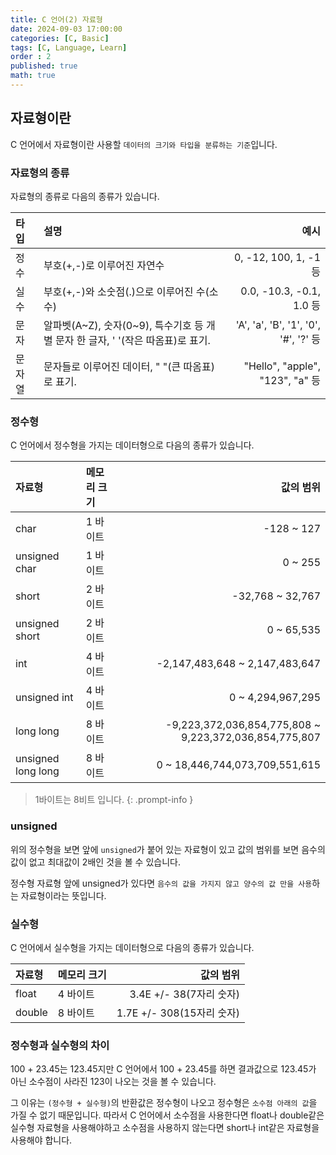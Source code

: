 ```yaml
---
title: C 언어(2) 자료형
date: 2024-09-03 17:00:00
categories: [C, Basic]
tags: [C, Language, Learn]
order : 2
published: true
math: true
---
```


## 자료형이란

C 언어에서 자료형이란 사용할 `데이터의 크기와 타입을 분류하는 기준`입니다.

### 자료형의 종류

자료형의 종류로 다음의 종류가 있습니다.

| 타입| 설명| 예시|
| :--------------------------- | :--------------- | ------: |
| 정수|부호(+,-)로 이루어진 자연수| 0, -12, 100, 1, -1 등 |
| 실수|부호(+,-)와 소숫점(.)으로 이루어진 수(소수)	|0.0, -10.3, -0.1, 1.0 등|
| 문자| 알파벳(A~Z), 숫자(0~9), 특수기호 등 개별 문자 한 글자, ' '(작은 따옴표)로 표기.|'A', 'a', 'B', '1', '0', '#', '?' 등|
| 문자열|문자들로 이루어진 데이터, " "(큰 따옴표)로 표기.| "Hello", "apple", "123", "a" 등|

### 정수형

C 언어에서 정수형을 가지는 데이터형으로 다음의 종류가 있습니다.

| 자료형| 메모리 크기| 값의 범위|
| :--------------------------- | :--------------- | ------: |
| char|1 바이트| -128 ~ 127 |
| unsigned char|1 바이트|0 ~ 255|
| short	|2 바이트|-32,768 ~ 32,767|
| unsigned short|2 바이트|0 ~ 65,535|
| int	|4 바이트|-2,147,483,648 ~ 2,147,483,647|
| unsigned int|4 바이트|0 ~ 4,294,967,295|
| long  long|8 바이트|-9,223,372,036,854,775,808 ~ 9,223,372,036,854,775,807|
| unsigned long long|8 바이트|0 ~ 18,446,744,073,709,551,615|

<!-- markdownlint-capture -->
<!-- markdownlint-disable -->
> 1바이트는 8비트 입니다.
{: .prompt-info  }

<!-- markdownlint-restore -->

### unsigned

위의 정수형을 보면 앞에 `unsigned`가 붙어 있는 자료형이 있고
값의 범위를 보면 음수의 값이 없고 최대값이 2배인 것을 볼 수 있습니다.

정수형 자료형 앞에 unsigned가 있다면 `음수의 값을 가지지 않고 양수의 값 만을 사용`하는 자료형이라는 뜻입니다.

<!--
### 불리언

불리언은 `참과 거짓`을 가지는 자료형 입니다.
참과 거짓을 판단해야 할 때 사용됩니다.
-->

### 실수형

C 언어에서 실수형을 가지는 데이터형으로 다음의 종류가 있습니다.

| 자료형| 메모리 크기| 값의 범위|
| :--------------------------- | :--------------- | ------: |
| float|4 바이트| 3.4E +/- 38(7자리 숫자)|
| double|8 바이트|1.7E +/- 308(15자리 숫자)|

### 정수형과 실수형의 차이

100 + 23.45는 123.45지만 C 언어에서 100  + 23.45를 하면
결과값으로 123.45가 아닌 소수점이 사라진 123이 나오는 것을 볼 수 있습니다.

그 이유는 `(정수형 + 실수형)`의 반환값은 정수형이 나오고
정수형은 `소수점 아래의 값`을 가질 수 없기 때문입니다.
따라서 C 언어에서 소수점을 사용한다면 float나 double같은 실수형 자료형을 사용해야하고
소수점을 사용하지 않는다면 short나 int같은 자료형을 사용해야 합니다.